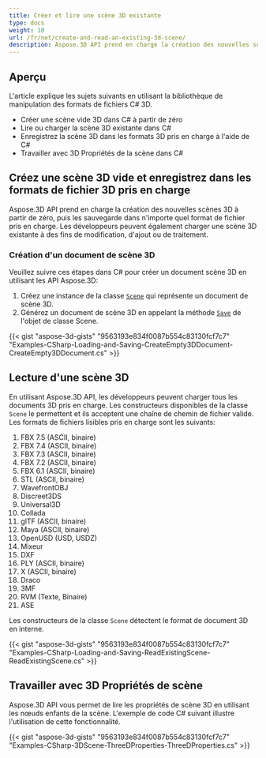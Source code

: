 ```yaml
---
title: Créer et lire une scène 3D existante
type: docs
weight: 10
url: /fr/net/create-and-read-an-existing-3d-scene/
description: Aspose.3D API prend en charge la création des nouvelles scènes 3D à partir de zéro, puis les sauvegarde dans n'importe quel format de fichier pris en charge. Les développeurs peuvent également charger une scène 3D existante à des fins de modification, d'ajout ou de traitement.
---
```

##  **Aperçu**
L'article explique les sujets suivants en utilisant la bibliothèque de manipulation des formats de fichiers C# 3D.
- Créer une scène vide 3D dans C# à partir de zéro
- Lire ou charger la scène 3D existante dans C#
- Enregistrez la scène 3D dans les formats 3D pris en charge à l'aide de C#
- Travailler avec 3D Propriétés de la scène dans C#

##  **Créez une scène 3D vide et enregistrez dans les formats de fichier 3D pris en charge**
Aspose.3D API prend en charge la création des nouvelles scènes 3D à partir de zéro, puis les sauvegarde dans n'importe quel format de fichier pris en charge. Les développeurs peuvent également charger une scène 3D existante à des fins de modification, d'ajout ou de traitement.

###  **Création d'un document de scène 3D**
Veuillez suivre ces étapes dans C# pour créer un document scène 3D en utilisant les API Aspose.3D:

1. Créez une instance de la classe [`Scene`](https://reference.aspose.com/3d/net/aspose.threed/scene) qui représente un document de scène 3D.
1. Générez un document de scène 3D en appelant la méthode [`Save`](https://reference.aspose.com/3d/net/aspose.threed/scene/methods/save) de l'objet de classe Scene.

{{< gist "aspose-3d-gists" "9563193e834f0087b554c83130fcf7c7" "Examples-CSharp-Loading-and-Saving-CreateEmpty3DDocument-CreateEmpty3DDocument.cs" >}}

##  **Lecture d'une scène 3D**
En utilisant Aspose.3D API, les développeurs peuvent charger tous les documents 3D pris en charge. Les constructeurs disponibles de la classe `Scene` le permettent et ils acceptent une chaîne de chemin de fichier valide. Les formats de fichiers lisibles pris en charge sont les suivants:

1. FBX 7.5 (ASCII, binaire)
1. FBX 7.4 (ASCII, binaire)
1. FBX 7.3 (ASCII, binaire)
1. FBX 7.2 (ASCII, binaire)
1. FBX 6.1 (ASCII, binaire)
1. STL (ASCII, binaire)
1. WavefrontOBJ
1. Discreet3DS
1. Universal3D
1. Collada
1. glTF (ASCII, binaire)
1. Maya (ASCII, binaire)
1. OpenUSD (USD, USDZ)
1. Mixeur
1. DXF
1. PLY (ASCII, binaire)
1. X (ASCII, binaire)
1. Draco
1. 3MF
1. RVM (Texte, Binaire)
1. ASE

Les constructeurs de la classe `Scene` détectent le format de document 3D en interne.

{{< gist "aspose-3d-gists" "9563193e834f0087b554c83130fcf7c7" "Examples-CSharp-Loading-and-Saving-ReadExistingScene-ReadExistingScene.cs" >}}

##  **Travailler avec 3D Propriétés de scène**
Aspose.3D API vous permet de lire les propriétés de scène 3D en utilisant les nœuds enfants de la scène. L'exemple de code C# suivant illustre l'utilisation de cette fonctionnalité.

{{< gist "aspose-3d-gists" "9563193e834f0087b554c83130fcf7c7" "Examples-CSharp-3DScene-ThreeDProperties-ThreeDProperties.cs" >}}
